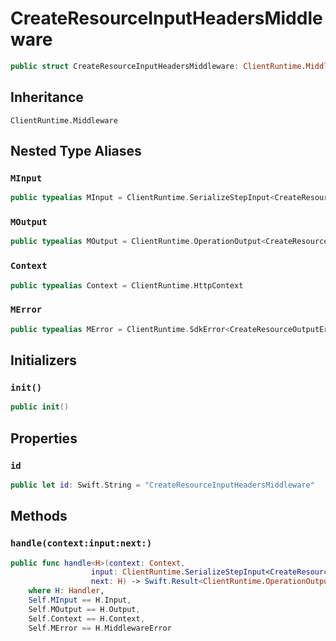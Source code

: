 # CreateResourceInputHeadersMiddleware

``` swift
public struct CreateResourceInputHeadersMiddleware: ClientRuntime.Middleware 
```

## Inheritance

`ClientRuntime.Middleware`

## Nested Type Aliases

### `MInput`

``` swift
public typealias MInput = ClientRuntime.SerializeStepInput<CreateResourceInput>
```

### `MOutput`

``` swift
public typealias MOutput = ClientRuntime.OperationOutput<CreateResourceOutputResponse>
```

### `Context`

``` swift
public typealias Context = ClientRuntime.HttpContext
```

### `MError`

``` swift
public typealias MError = ClientRuntime.SdkError<CreateResourceOutputError>
```

## Initializers

### `init()`

``` swift
public init() 
```

## Properties

### `id`

``` swift
public let id: Swift.String = "CreateResourceInputHeadersMiddleware"
```

## Methods

### `handle(context:input:next:)`

``` swift
public func handle<H>(context: Context,
                  input: ClientRuntime.SerializeStepInput<CreateResourceInput>,
                  next: H) -> Swift.Result<ClientRuntime.OperationOutput<CreateResourceOutputResponse>, MError>
    where H: Handler,
    Self.MInput == H.Input,
    Self.MOutput == H.Output,
    Self.Context == H.Context,
    Self.MError == H.MiddlewareError
```
